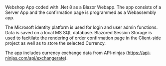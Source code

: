 Webshop App coded with .Net 8 as a Blazor Webapp. The app consists of a Server App and the confirmation page is programmed as a Webassembly app.

The Microsoft identity platform is used for login and user admin functions. Data is saved on a local MS SQL database.
Blazored Session Storage is used to facitilate the rendering of order confirmation page in the Client-side project as well as to store the selected Currency.

The app includes currency exchange data from API-ninjas (https://api-ninjas.com/api/exchangerate).
